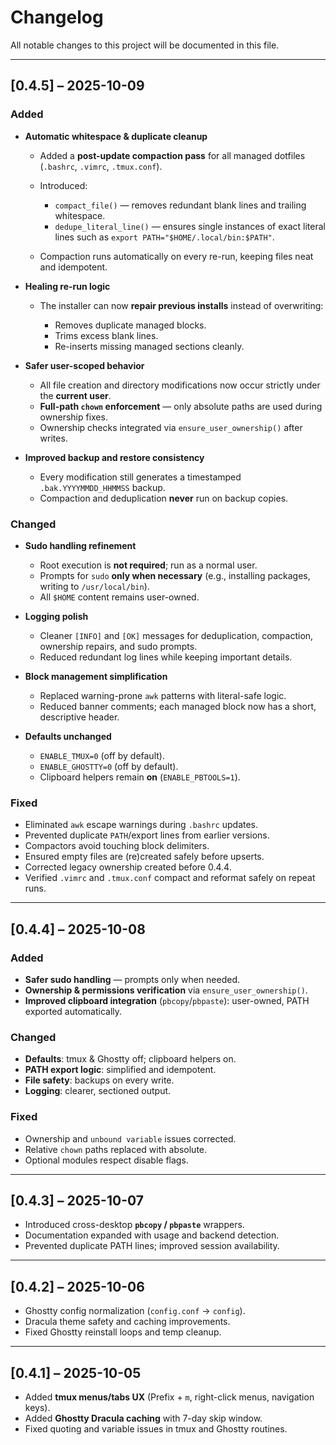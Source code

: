 # Changelog

All notable changes to this project will be documented in this file.

---

## [0.4.5] – 2025-10-09

### Added

* **Automatic whitespace & duplicate cleanup**

  * Added a **post-update compaction pass** for all managed dotfiles (`.bashrc`, `.vimrc`, `.tmux.conf`).
  * Introduced:

    * `compact_file()` — removes redundant blank lines and trailing whitespace.
    * `dedupe_literal_line()` — ensures single instances of exact literal lines such as
      `export PATH="$HOME/.local/bin:$PATH"`.
  * Compaction runs automatically on every re-run, keeping files neat and idempotent.

* **Healing re-run logic**

  * The installer can now **repair previous installs** instead of overwriting:

    * Removes duplicate managed blocks.
    * Trims excess blank lines.
    * Re-inserts missing managed sections cleanly.

* **Safer user-scoped behavior**

  * All file creation and directory modifications now occur strictly under the **current user**.
  * **Full-path `chown` enforcement** — only absolute paths are used during ownership fixes.
  * Ownership checks integrated via `ensure_user_ownership()` after writes.

* **Improved backup and restore consistency**

  * Every modification still generates a timestamped `.bak.YYYYMMDD_HHMMSS` backup.
  * Compaction and deduplication **never** run on backup copies.

### Changed

* **Sudo handling refinement**

  * Root execution is **not required**; run as a normal user.
  * Prompts for `sudo` **only when necessary** (e.g., installing packages, writing to `/usr/local/bin`).
  * All `$HOME` content remains user-owned.

* **Logging polish**

  * Cleaner `[INFO]` and `[OK]` messages for deduplication, compaction, ownership repairs, and sudo prompts.
  * Reduced redundant log lines while keeping important details.

* **Block management simplification**

  * Replaced warning-prone `awk` patterns with literal-safe logic.
  * Reduced banner comments; each managed block now has a short, descriptive header.

* **Defaults unchanged**

  * `ENABLE_TMUX=0` (off by default).
  * `ENABLE_GHOSTTY=0` (off by default).
  * Clipboard helpers remain **on** (`ENABLE_PBTOOLS=1`).

### Fixed

* Eliminated `awk` escape warnings during `.bashrc` updates.
* Prevented duplicate `PATH`/export lines from earlier versions.
* Compactors avoid touching block delimiters.
* Ensured empty files are (re)created safely before upserts.
* Corrected legacy ownership created before 0.4.4.
* Verified `.vimrc` and `.tmux.conf` compact and reformat safely on repeat runs.

---

## [0.4.4] – 2025-10-08

### Added

* **Safer sudo handling** — prompts only when needed.
* **Ownership & permissions verification** via `ensure_user_ownership()`.
* **Improved clipboard integration** (`pbcopy`/`pbpaste`): user-owned, PATH exported automatically.

### Changed

* **Defaults**: tmux & Ghostty off; clipboard helpers on.
* **PATH export logic**: simplified and idempotent.
* **File safety**: backups on every write.
* **Logging**: clearer, sectioned output.

### Fixed

* Ownership and `unbound variable` issues corrected.
* Relative `chown` paths replaced with absolute.
* Optional modules respect disable flags.

---

## [0.4.3] – 2025-10-07

* Introduced cross-desktop **`pbcopy` / `pbpaste`** wrappers.
* Documentation expanded with usage and backend detection.
* Prevented duplicate PATH lines; improved session availability.

---

## [0.4.2] – 2025-10-06

* Ghostty config normalization (`config.conf` → `config`).
* Dracula theme safety and caching improvements.
* Fixed Ghostty reinstall loops and temp cleanup.

---

## [0.4.1] – 2025-10-05

* Added **tmux menus/tabs UX** (Prefix + `m`, right-click menus, navigation keys).
* Added **Ghostty Dracula caching** with 7-day skip window.
* Fixed quoting and variable issues in tmux and Ghostty routines.
